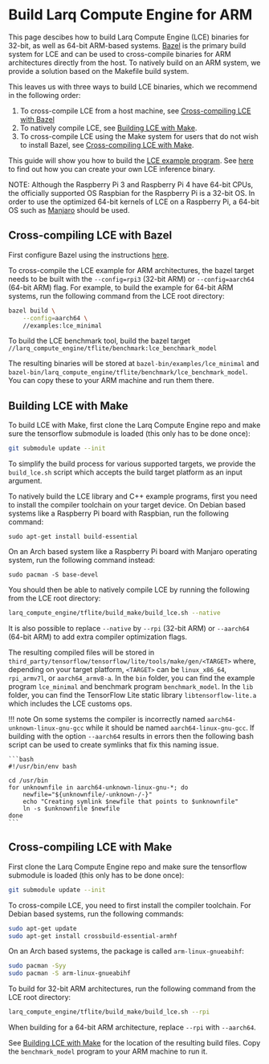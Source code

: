 # Build Larq Compute Engine for ARM

This page descibes how to build Larq Compute Engine (LCE) binaries
for 32-bit, as well as 64-bit ARM-based systems.
[Bazel](https://bazel.build/) is the primary build system for LCE and can
be used to cross-compile binaries for ARM architectures directly from the host.
To natively build on an ARM system, we provide a solution based on the
Makefile build system.

This leaves us with three ways to build LCE binaries, which we recommend in
the following order:

1. To cross-compile LCE from a host machine, see
   [Cross-compiling LCE with Bazel](#cross-compiling-lce-with-bazel)
2. To natively compile LCE, see
   [Building LCE with Make](#building-lce-with-make).
3. To cross-compile LCE using the Make system for users that do not wish to
   install Bazel, see
   [Cross-compiling LCE with Make](#cross-compiling-lce-with-make).

This guide will show you how to build the [LCE example program](https://github.com/larq/compute-engine/blob/master/examples/lce_minimal.cc).
See [here](/compute-engine/inference) to find out how you can create your own LCE
inference binary.

NOTE: Although the Raspberry Pi 3 and Raspberry Pi 4 have 64-bit CPUs, the
officially supported OS Raspbian for the Raspberry Pi is a 32-bit OS. In order
to use the optimized 64-bit kernels of LCE on a Raspberry Pi, a 64-bit OS such
as [Manjaro](https://manjaro.org/download/#raspberry-pi-4-xfce) should be used.

## Cross-compiling LCE with Bazel

First configure Bazel using the instructions [here](/compute-engine/build#configure-bazelrc).

To cross-compile the LCE example for ARM architectures, the bazel
target needs to be built with the `--config=rpi3` (32-bit ARM) or
`--config=aarch64` (64-bit ARM) flag. For example, to build the example
for 64-bit ARM systems, run the following command from the LCE root
directory:

```bash
bazel build \
    --config=aarch64 \
    //examples:lce_minimal
```

To build the LCE benchmark tool, build the bazel target
`//larq_compute_engine/tflite/benchmark:lce_benchmark_model`

The resulting binaries will be stored at
`bazel-bin/examples/lce_minimal` and
`bazel-bin/larq_compute_engine/tflite/benchmark/lce_benchmark_model`. You can
copy these to your ARM machine and run them there.

## Building LCE with Make

To build LCE with Make, first clone the Larq Compute Engine repo and make sure the tensorflow submodule is loaded
(this only has to be done once):

```bash
git submodule update --init
```

To simplify the build process for various supported targets, we provide the
`build_lce.sh` script which accepts the build target platform as an input
argument.

To natively build the LCE library and C++ example programs, first you need to
install the compiler toolchain on your target device. On Debian based systems like a
Raspberry Pi board with Raspbian, run the following command:

```
sudo apt-get install build-essential
```

On an Arch based system like a Raspberry Pi board with Manjaro operating system, run the following command instead:

```
sudo pacman -S base-devel
```

You should then be able to natively compile LCE by running the following from
the LCE root directory:

```bash
larq_compute_engine/tflite/build_make/build_lce.sh --native
```

It is also possible to replace `--native` by `--rpi` (32-bit ARM) or
`--aarch64` (64-bit ARM) to add extra compiler optimization flags.

The resulting compiled files will be stored in
`third_party/tensorflow/tensorflow/lite/tools/make/gen/<TARGET>` where,
depending on your target platform, `<TARGET>` can be `linux_x86_64`,
`rpi_armv7l`, or `aarch64_armv8-a`. In the `bin` folder, you can find the
example program `lce_minimal` and benchmark program `benchmark_model`.
In the `lib` folder, you can find the TensorFlow Lite static library
`libtensorflow-lite.a` which includes the LCE customs ops.


!!! note
    On some systems the compiler is incorrectly named `aarch64-unknown-linux-gnu-gcc`
    while it should be named `aarch64-linux-gnu-gcc`. If building with the option
    `--aarch64` results in errors then the following bash script can be used to
    create symlinks that fix this naming issue.
    
    ```bash
    #!/usr/bin/env bash
    
    cd /usr/bin
    for unknownfile in aarch64-unknown-linux-gnu-*; do
    	newfile="${unknownfile/-unknown-/-}"    
    	echo "Creating symlink $newfile that points to $unknownfile"
    	ln -s $unknownfile $newfile
    done
    ```

## Cross-compiling LCE with Make

First clone the Larq Compute Engine repo and make sure the tensorflow submodule is loaded (this only has to be done
once):

```bash
git submodule update --init
```

To cross-compile LCE, you need to first install the compiler toolchain.
For Debian based systems, run the following commands:

```bash
sudo apt-get update
sudo apt-get install crossbuild-essential-armhf
```

On an Arch based systems, the package is called `arm-linux-gnueabihf`:

```bash
sudo pacman -Syy
sudo pacman -S arm-linux-gnueabihf
```

To build for 32-bit ARM architectures, run the following command from the LCE
root directory:

```bash
larq_compute_engine/tflite/build_make/build_lce.sh --rpi
```

When building for a 64-bit ARM architecture, replace `--rpi` with `--aarch64`.

See [Building LCE with Make](#building-lce-with-make) for the location of
the resulting build files. Copy the `benchmark_model` program to your ARM
machine to run it.
